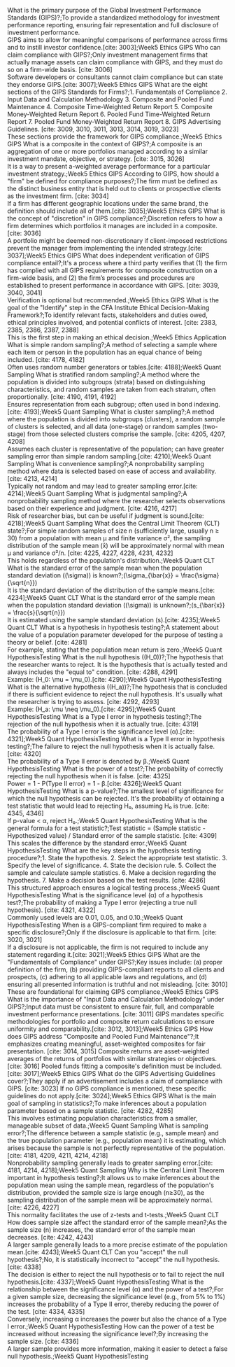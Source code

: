 What is the primary purpose of the Global Investment Performance Standards (GIPS)?;To provide a standardized methodology for investment performance reporting, ensuring fair representation and full disclosure of investment performance.<br>GIPS aims to allow for meaningful comparisons of performance across firms and to instill investor confidence.[cite: 3003];Week5 Ethics GIPS
Who can claim compliance with GIPS?;Only investment management firms that actually manage assets can claim compliance with GIPS, and they must do so on a firm-wide basis. [cite: 3006]<br>Software developers or consultants cannot claim compliance but can state they endorse GIPS.[cite: 3007];Week5 Ethics GIPS
What are the eight sections of the GIPS Standards for Firms?;1. Fundamentals of Compliance 2. Input Data and Calculation Methodology 3. Composite and Pooled Fund Maintenance 4. Composite Time-Weighted Return Report 5. Composite Money-Weighted Return Report 6. Pooled Fund Time-Weighted Return Report 7. Pooled Fund Money-Weighted Return Report 8. GIPS Advertising Guidelines. [cite: 3009, 3010, 3011, 3013, 3014, 3019, 3023]<br>These sections provide the framework for GIPS compliance.;Week5 Ethics GIPS
What is a composite in the context of GIPS?;A composite is an aggregation of one or more portfolios managed according to a similar investment mandate, objective, or strategy. [cite: 3015, 3026]<br>It is a way to present a-weighted average performance for a particular investment strategy.;Week5 Ethics GIPS
According to GIPS, how should a "firm" be defined for compliance purposes?;The firm must be defined as the distinct business entity that is held out to clients or prospective clients as the investment firm. [cite: 3034]<br>If a firm has different geographic locations under the same brand, the definition should include all of them.[cite: 3035];Week5 Ethics GIPS
What is the concept of "discretion" in GIPS compliance?;Discretion refers to how a firm determines which portfolios it manages are included in a composite. [cite: 3036]<br>A portfolio might be deemed non-discretionary if client-imposed restrictions prevent the manager from implementing the intended strategy.[cite: 3037];Week5 Ethics GIPS
What does independent verification of GIPS compliance entail?;It's a process where a third party verifies that (1) the firm has complied with all GIPS requirements for composite construction on a firm-wide basis, and (2) the firm’s processes and procedures are established to present performance in accordance with GIPS. [cite: 3039, 3040, 3041]<br>Verification is optional but recommended.;Week5 Ethics GIPS
What is the goal of the "Identify" step in the CFA Institute Ethical Decision-Making Framework?;To identify relevant facts, stakeholders and duties owed, ethical principles involved, and potential conflicts of interest. [cite: 2383, 2385, 2386, 2387, 2388]<br>This is the first step in making an ethical decision.;Week5 Ethics Application
What is simple random sampling?;A method of selecting a sample where each item or person in the population has an equal chance of being included. [cite: 4178, 4182]<br>Often uses random number generators or tables.[cite: 4188];Week5 Quant Sampling
What is stratified random sampling?;A method where the population is divided into subgroups (strata) based on distinguishing characteristics, and random samples are taken from each stratum, often proportionally. [cite: 4190, 4191, 4192]<br>Ensures representation from each subgroup; often used in bond indexing.[cite: 4193];Week5 Quant Sampling
What is cluster sampling?;A method where the population is divided into subgroups (clusters), a random sample of clusters is selected, and all data (one-stage) or random samples (two-stage) from those selected clusters comprise the sample. [cite: 4205, 4207, 4208]<br>Assumes each cluster is representative of the population; can have greater sampling error than simple random sampling.[cite: 4210];Week5 Quant Sampling
What is convenience sampling?;A nonprobability sampling method where data is selected based on ease of access and availability. [cite: 4213, 4214]<br>Typically not random and may lead to greater sampling error.[cite: 4214];Week5 Quant Sampling
What is judgmental sampling?;A nonprobability sampling method where the researcher selects observations based on their experience and judgment. [cite: 4216, 4217]<br>Risk of researcher bias, but can be useful if judgment is sound.[cite: 4218];Week5 Quant Sampling
What does the Central Limit Theorem (CLT) state?;For simple random samples of size n (sufficiently large, usually n ≥ 30) from a population with mean μ and finite variance σ², the sampling distribution of the sample mean (x̄) will be approximately normal with mean μ and variance σ²/n. [cite: 4225, 4227, 4228, 4231, 4232]<br>This holds regardless of the population's distribution.;Week5 Quant CLT
What is the standard error of the sample mean when the population standard deviation (\(\sigma\)) is known?;\(\sigma_{\bar{x}} = \frac{\sigma}{\sqrt{n}}\)<br>It is the standard deviation of the distribution of the sample means.[cite: 4234];Week5 Quant CLT
What is the standard error of the sample mean when the population standard deviation (\(\sigma\)) is unknown?;\(s_{\bar{x}} = \frac{s}{\sqrt{n}}\)<br>It is estimated using the sample standard deviation (s).[cite: 4235];Week5 Quant CLT
What is a hypothesis in hypothesis testing?;A statement about the value of a population parameter developed for the purpose of testing a theory or belief. [cite: 4281]<br>For example, stating that the population mean return is zero.;Week5 Quant HypothesisTesting
What is the null hypothesis (\(H_0\))?;The hypothesis that the researcher wants to reject. It is the hypothesis that is actually tested and always includes the "equal to" condition. [cite: 4288, 4291]<br>Example: \(H_0: \mu = \mu_0\).[cite: 4290];Week5 Quant HypothesisTesting
What is the alternative hypothesis (\(H_a\))?;The hypothesis that is concluded if there is sufficient evidence to reject the null hypothesis. It's usually what the researcher is trying to assess. [cite: 4292, 4293]<br>Example: \(H_a: \mu \neq \mu_0\).[cite: 4295];Week5 Quant HypothesisTesting
What is a Type I error in hypothesis testing?;The rejection of the null hypothesis when it is actually true. [cite: 4319]<br>The probability of a Type I error is the significance level (α).[cite: 4321];Week5 Quant HypothesisTesting
What is a Type II error in hypothesis testing?;The failure to reject the null hypothesis when it is actually false. [cite: 4320]<br>The probability of a Type II error is denoted by β.;Week5 Quant HypothesisTesting
What is the power of a test?;The probability of correctly rejecting the null hypothesis when it is false. [cite: 4325]<br>Power = 1 - P(Type II error) = 1 - β.[cite: 4326];Week5 Quant HypothesisTesting
What is a p-value?;The smallest level of significance for which the null hypothesis can be rejected. It's the probability of obtaining a test statistic that would lead to rejecting H₀, assuming H₀ is true. [cite: 4345, 4346]<br>If p-value < α, reject H₀.;Week5 Quant HypothesisTesting
What is the general formula for a test statistic?;Test statistic = (Sample statistic - Hypothesized value) / Standard error of the sample statistic. [cite: 4309]<br>This scales the difference by the standard error.;Week5 Quant HypothesisTesting
What are the key steps in the hypothesis testing procedure?;1. State the hypothesis. 2. Select the appropriate test statistic. 3. Specify the level of significance. 4. State the decision rule. 5. Collect the sample and calculate sample statistics. 6. Make a decision regarding the hypothesis. 7. Make a decision based on the test results. [cite: 4286]<br>This structured approach ensures a logical testing process.;Week5 Quant HypothesisTesting
What is the significance level (α) of a hypothesis test?;The probability of making a Type I error (rejecting a true null hypothesis). [cite: 4321, 4322]<br>Commonly used levels are 0.01, 0.05, and 0.10.;Week5 Quant HypothesisTesting
When is a GIPS-compliant firm required to make a specific disclosure?;Only if the disclosure is applicable to that firm. [cite: 3020, 3021]<br>If a disclosure is not applicable, the firm is not required to include any statement regarding it.[cite: 3021];Week5 Ethics GIPS
What are the "Fundamentals of Compliance" under GIPS?;Key issues include: (a) proper definition of the firm, (b) providing GIPS-compliant reports to all clients and prospects, (c) adhering to all applicable laws and regulations, and (d) ensuring all presented information is truthful and not misleading. [cite: 3010]<br>These are foundational for claiming GIPS compliance.;Week5 Ethics GIPS
What is the importance of "Input Data and Calculation Methodology" under GIPS?;Input data must be consistent to ensure fair, full, and comparable investment performance presentations. [cite: 3011] GIPS mandates specific methodologies for portfolio and composite return calculations to ensure uniformity and comparability.[cite: 3012, 3013];Week5 Ethics GIPS
How does GIPS address "Composite and Pooled Fund Maintenance"?;It emphasizes creating meaningful, asset-weighted composites for fair presentation. [cite: 3014, 3015] Composite returns are asset-weighted averages of the returns of portfolios with similar strategies or objectives. [cite: 3016] Pooled funds fitting a composite's definition must be included.[cite: 3017];Week5 Ethics GIPS
What do the GIPS Advertising Guidelines cover?;They apply if an advertisement includes a claim of compliance with GIPS. [cite: 3023] If no GIPS compliance is mentioned, these specific guidelines do not apply.[cite: 3024];Week5 Ethics GIPS
What is the main goal of sampling in statistics?;To make inferences about a population parameter based on a sample statistic. [cite: 4282, 4285]<br>This involves estimating population characteristics from a smaller, manageable subset of data.;Week5 Quant Sampling
What is sampling error?;The difference between a sample statistic (e.g., sample mean) and the true population parameter (e.g., population mean) it is estimating, which arises because the sample is not perfectly representative of the population. [cite: 4181, 4209, 4211, 4214, 4218]<br>Nonprobability sampling generally leads to greater sampling error.[cite: 4181, 4214, 4218];Week5 Quant Sampling
Why is the Central Limit Theorem important in hypothesis testing?;It allows us to make inferences about the population mean using the sample mean, regardless of the population's distribution, provided the sample size is large enough (n≥30), as the sampling distribution of the sample mean will be approximately normal. [cite: 4226, 4227]<br>This normality facilitates the use of z-tests and t-tests.;Week5 Quant CLT
How does sample size affect the standard error of the sample mean?;As the sample size (n) increases, the standard error of the sample mean decreases. [cite: 4242, 4243]<br>A larger sample generally leads to a more precise estimate of the population mean.[cite: 4243];Week5 Quant CLT
Can you "accept" the null hypothesis?;No, it is statistically incorrect to "accept" the null hypothesis. [cite: 4338]<br>The decision is either to reject the null hypothesis or to fail to reject the null hypothesis.[cite: 4337];Week5 Quant HypothesisTesting
What is the relationship between the significance level (α) and the power of a test?;For a given sample size, decreasing the significance level (e.g., from 5% to 1%) increases the probability of a Type II error, thereby reducing the power of the test. [cite: 4334, 4335]<br>Conversely, increasing α increases the power but also the chance of a Type I error.;Week5 Quant HypothesisTesting
How can the power of a test be increased without increasing the significance level?;By increasing the sample size. [cite: 4336]<br>A larger sample provides more information, making it easier to detect a false null hypothesis.;Week5 Quant HypothesisTesting
